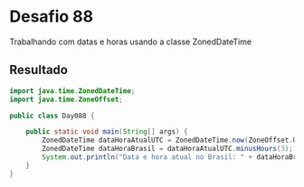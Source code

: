 # Desafio 88

Trabalhando com datas e horas usando a classe ZonedDateTime

## Resultado

```java
import java.time.ZonedDateTime;
import java.time.ZoneOffset;

public class Day088 {

    public static void main(String[] args) {
        ZonedDateTime dataHoraAtualUTC = ZonedDateTime.now(ZoneOffset.UTC);
        ZonedDateTime dataHoraBrasil = dataHoraAtualUTC.minusHours(3);
        System.out.println("Data e hora atual no Brasil: " + dataHoraBrasil);
    }
}
```